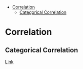 <!--ts-->
   * [Correlation](#correlation)
      * [Categorical Correlation](#categorical-correlation)

<!-- Added by: gil_diy, at: Sun 06 Mar 2022 17:21:58 IST -->

<!--te-->

# Correlation

## Categorical Correlation

[Link](https://towardsdatascience.com/the-search-for-categorical-correlation-a1cf7f1888c9)